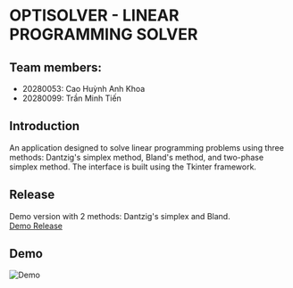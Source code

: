 # OPTISOLVER - LINEAR PROGRAMMING SOLVER
## Team members:

+ 20280053: Cao Huỳnh Anh Khoa
+ 20280099: Trần Minh Tiến 

## Introduction

An application designed to solve linear programming problems using three methods: Dantzig's simplex method, Bland's method, and two-phase simplex method. The interface is built using the Tkinter framework.

## Release
Demo version with 2 methods: Dantzig's simplex and Bland. </br>
[Demo Release](https://github.com/tientran0826/OptiSolver/archive/refs/tags/v1.0.0.zip)

## Demo
![Demo](https://raw.githubusercontent.com/tientran0826/OptiSolver/main/images/demo.png)
